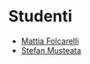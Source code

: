 # Studenti
- [Mattia Folcarelli](https://github.com/profmf)
- [Stefan Musteata](https://github.com/ginoilpino3106)